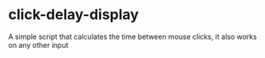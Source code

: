 # click-delay-display
A simple script that calculates the time between mouse clicks, it also works on any other input
